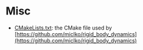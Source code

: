 # Misc

 * [CMakeLists.txt](CMakeLists.txt): the CMake file used by [https://github.com/miclko/rigid_body_dynamics](https://github.com/miclko/rigid_body_dynamics)
